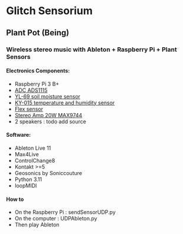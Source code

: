 # Glitch Sensorium

## Plant Pot (Being)
### Wireless stereo music with Ableton + Raspberry Pi + Plant Sensors

#### Electronics Components: 

* Raspberry Pi 3 B+
* [ADC ADS1115](https://learn.adafruit.com/raspberry-pi-analog-to-digital-converters/ads1015-slash-ads1115) 
* [YL-69 soil moisture sensor](https://randomnerdtutorials.com/guide-for-soil-moisture-sensor-yl-69-or-hl-69-with-the-arduino/)
* [KY-015 temperature and humidity sensor](https://sensorkit.joy-it.net/fr/sensors/ky-015)
* [Flex sensor](https://cdn.sparkfun.com/assets/9/5/b/f/7/FLEX_SENSOR_-_SPECIAL_EDITION_DATA_SHEET_v2019__Rev_A_.pdf?_gl=1*1aahvmc*_ga*NjcxMTAzMTI2LjE2OTIwMjU5NjI.*_ga_T369JS7J9N*MTY5MjAyNTk2Mi4xLjEuMTY5MjAyNTk4Ni4zNi4wLjA)
* [Stereo Amp 20W MAX9744](https://letmeknow.fr/fr/arduino/2069-stereo-20w-class-d-audio-amplifier-max9744-0701980281716.html)
* 2 speakers : todo add source

#### Software:

* Ableton Live 11
* Max4Live
* ControlChange8
* Kontakt >=5
* Geosonics by Soniccouture
* Python 3.11
* loopMIDI

#### How to
* On the Raspberry Pi : sendSensorUDP.py
* On the computer : UDPAbleton.py
* Then play Ableton
